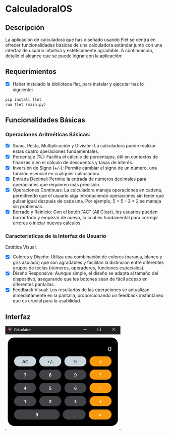 # CalculadoraIOS

## Descripción
La aplicación de calculadora que has diseñado usando Flet se centra en ofrecer funcionalidades básicas de una calculadora estándar junto con una interfaz de usuario intuitiva y estéticamente agradable. A continuación, detallo el alcance que se puede lograr con la aplicación:

## Requerimientos
- [x] Haber instalado la biblioteca flet, para instalar y ejecutar haz lo siguiente:
```
pip install flet
run flet (main.py)
```

## Funcionalidades Básicas
### Operaciones Aritméticas Básicas:
- [x] Suma, Resta, Multiplicación y División: 
La calculadora puede realizar estas cuatro operaciones fundamentales.
- [x] Porcentaje (%): 
Facilita el cálculo de porcentajes, útil en       contextos de finanzas o en el cálculo de descuentos y tasas de interés.
- [x] Inversión de Signo (+/-): 
Permite cambiar el signo de un número, una función esencial en cualquier calculadora.
- [x] Entrada Decimal:
Permite la entrada de números decimales para operaciones que requieren más precisión.
- [x] Operaciones Continuas:
La calculadora maneja operaciones en cadena, permitiendo que el usuario siga introduciendo operaciones sin tener que pulsar igual después de cada una. Por ejemplo, 5 + 5 - 3 * 2 se maneja sin problemas.
- [x] Borrado y Reinicio:
Con el botón "AC" (All Clear), los usuarios pueden borrar todo y empezar de nuevo, lo cual es fundamental para corregir errores o iniciar nuevos cálculos.
### Características de la Interfaz de Usuario
Estética Visual:
- [x] Colores y Diseño: Utiliza una combinación de colores (naranja, blanco y gris azulado) que son agradables y facilitan la distinción entre diferentes grupos de teclas (números, operadores, funciones especiales).
- [x] Diseño Responsive: Aunque simple, el diseño se adapta al tamaño del dispositivo, asegurando que los botones sean de fácil acceso en diferentes pantallas.
- [x] Feedback Visual:
Los resultados de las operaciones se actualizan inmediatamente en la pantalla, proporcionando un feedback instantáneo que es crucial para la usabilidad.

## Interfaz
![interfaz](interfaz.png)


